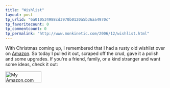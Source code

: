 ```yaml
---
title: "Wishlist"
layout: post
tp_urlid: "6a010534988cd3970b0120a5b36aa4970c"
tp_favoritecount: 0
tp_commentcount: 0
tp_permalink: "http://www.monkinetic.com/2006/12/wishlist.html"
---
```

With Christmas coming up, I remembered that I had a rusty old wishlist over on [Amazon](http://amazon.com). So today I pulled it out, scraped off the crud, gave it a polish and some upgrades. If you&#39;re a friend, family, or a kind stranger and want some ideas, check it out:

<a href="http://www.amazon.com/gp/registry/wishlist/3LTLZO7R8J93B/ref=wl_web/"><img alt="My Amazon.com Wish List" border="0" height="35" src="http://g-ec2.images-amazon.com/images/G/01/gifts/registries/wishlist/v2/web/wl-btn-113-c._V52198553_.gif" width="113" /></a>
